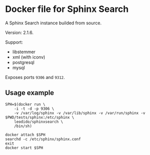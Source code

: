 Docker file for Sphinx Search
=============================

A Sphinx Search instance builded from source.

Version: 2.1.6.

Support:
 - libstemmer
 - xml (with iconv)
 - postgresql
 - mysql

Exposes ports `9306` and `9312`.

## Usage example

```
SPH=$(docker run \
    -i -t -d -p 9306 \
    -v /var/log/sphinx -v /var/lib/sphinx -v /var/run/sphinx -v $PWD/tests/sphinx:/etc/sphinx \
    leodido/sphinxsearch \
    /bin/sh)

docker attach $SPH
searchd -c /etc/sphinx/sphinx.conf
exit
docker start $SPH
```
